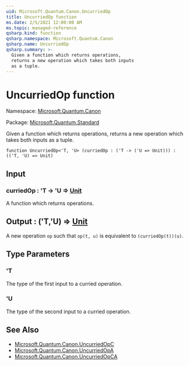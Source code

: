 ```yaml
---
uid: Microsoft.Quantum.Canon.UncurriedOp
title: UncurriedOp function
ms.date: 2/5/2021 12:00:00 AM
ms.topic: managed-reference
qsharp.kind: function
qsharp.namespace: Microsoft.Quantum.Canon
qsharp.name: UncurriedOp
qsharp.summary: >-
  Given a function which returns operations,
  returns a new operation which takes both inputs
  as a tuple.
---
```


# UncurriedOp function

Namespace: [Microsoft.Quantum.Canon](xref:Microsoft.Quantum.Canon)

Package: [Microsoft.Quantum.Standard](https://nuget.org/packages/Microsoft.Quantum.Standard)


Given a function which returns operations,returns a new operation which takes both inputsas a tuple.

```qsharp
function UncurriedOp<'T, 'U> (curriedOp : ('T -> ('U => Unit))) : (('T, 'U) => Unit)
```


## Input

### curriedOp : 'T -> 'U => [Unit](xref:microsoft.quantum.lang-ref.unit) 

A function which returns operations.



## Output : ('T,'U) => [Unit](xref:microsoft.quantum.lang-ref.unit) 

A new operation `op` such that `op(t, u)` is equivalentto `(curriedOp(t))(u)`.

## Type Parameters

### 'T

The type of the first input to a curried operation.
### 'U

The type of the second input to a curried operation.

## See Also

- [Microsoft.Quantum.Canon.UncurriedOpC](xref:Microsoft.Quantum.Canon.UncurriedOpC)
- [Microsoft.Quantum.Canon.UncurriedOpA](xref:Microsoft.Quantum.Canon.UncurriedOpA)
- [Microsoft.Quantum.Canon.UncurriedOpCA](xref:Microsoft.Quantum.Canon.UncurriedOpCA)
